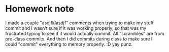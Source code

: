 Homework note
=======================

I made a couple "asdjfklasdjf" comments when trying to make my stuff commit and I wasn't sure if it was working properly, so that was my frustrated typing to see if it would actually commit. All "scrambles" are from pre-class commits. 
And then I did commits during class to make sure I could "commit" everything to memory properly. :D yay punz. 